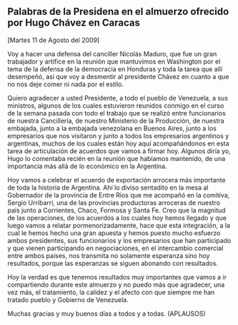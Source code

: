 Palabras de la Presidena en el almuerzo ofrecido por Hugo Chávez en Caracas
---------------------------------------------------------------------------

[Martes 11 de Agosto del 2009]

Voy a hacer una defensa del canciller Nicolás Maduro, que fue un gran
trabajador y artífice en la reunión que mantuvimos en Washington por el
tema de la defensa de la democracia en Honduras y toda la tarea que allí
desempeñó, así que voy a desmentir al presidente Chávez en cuanto a que
no nos deje comer ni nada por el estilo.

Quiero agradecer a usted Presidente, a todo el pueblo de Venezuela, a
sus ministros, algunos de los cuales estuvieron reunidos conmigo en el
curso de la semana pasada con todo el trabajo que se realizó entre
funcionarios de nuestra Cancillería, de nuestro Ministerio de la
Producción, de nuestra embajada, junto a la embajada venezolana en
Buenos Aires, junto a los empresarios que nos visitaron y junto a todos
los empresarios argentinos y argentinas, muchos de los cuales están hoy
aquí acompañándonos en esta tarea de articulación de acuerdos que vamos
a firmar hoy. Algunos diría yo, Hugo lo comentaba recién en la reunión
que habíamos mantenido, de una importancia más allá de lo económico en
la Argentina.

Hoy vamos a celebrar el acuerdo de exportación arrocera más importante
de toda la historia de Argentina. Ahí lo diviso sentadito en la mesa al
Gobernador de la provincia de Entre Ríos que me acompañó en la comitiva,
Sergio Urribarri, una de las provincias productoras arroceras de nuestro
país junto a Corrientes, Chaco, Formosa y Santa Fe. Creo que la magnitud
de las operaciones, de los acuerdos a los cuales hoy hemos llegado y que
luego vamos a relatar pormenorizadamente, hace que esta integración, a
la cual le hemos hecho una gran apuesta y hemos puesto mucho esfuerzo
ambos presidentes, sus funcionarios y los empresarios que han
participado y que vienen participando en negociaciones, en el
intercambio comercial entre ambos países, nos transmita no solamente
esperanza sino hoy resultados, porque las esperanzas se siguen abonando
con resultados.

Hoy la verdad es que tenemos resultados muy importantes que vamos a ir
compartiendo durante este almuerzo y no puedo más que agradecer, una vez
más, el tratamiento, la calidez y el afecto con que siempre me han
tratado pueblo y Gobierno de Venezuela.

Muchas gracias y muy buenos días a todos y a todas. (APLAUSOS)

 

 
